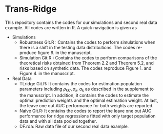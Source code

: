 # Trans-Ridge
This repository contains the codes for our simulations and second real data example. All codes are written in R. A quick navigation is given as

- Simulations
  - Robustness Git.R : Contains the codes to perform simulations when there is a shift in the testing data distributions. The codes re-produce figure 6. in the manuscript.
  - Simulation Git.R : Contains the codes to perform comparisons of the theoretical risks obtained from Theorem 2.2 and Theorem 5.2, and risks based on synthetic data. The codes reproduce Figure 1. and Figure 4. in the manuscript.
- Real Data
  - TLridge Git.R: It contains the codes for estimation population parameters including $\rho_{kk'}, \sigma_k, \alpha_k$ as described in the supplement to the manuscript. In addition, it contains the codes to estimate the optimal prediction weights and the optimal estimation weight. At last, the leave one out AUC performance for both weights are reported.
  - Naive Git.R: It contains the codes to report the leave one out AUC performance for ridge regressions fitted with only target population data and with all data pooled together.
  - DF.rda: Raw data file of our second real data example.

